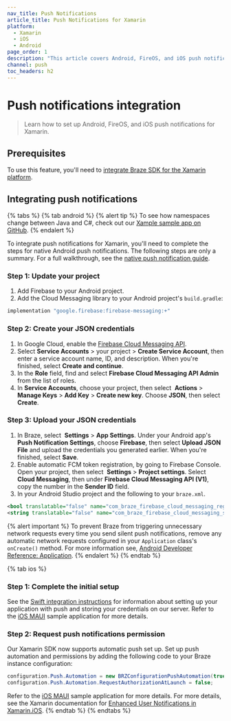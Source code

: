 ```yaml
---
nav_title: Push Notifications
article_title: Push Notifications for Xamarin
platform: 
  - Xamarin
  - iOS
  - Android
page_order: 1
description: "This article covers Android, FireOS, and iOS push notification integration for the Xamarin platform."
channel: push
toc_headers: h2
---
```


# Push notifications integration

> Learn how to set up Android, FireOS, and iOS push notifications for Xamarin.

## Prerequisites

To use this feature, you'll need to [integrate Braze SDK for the Xamarin platform]({{site.baseurl}}/developer_guide/platform_integration_guides/xamarin/initial_sdk_setup/).

## Integrating push notifications

{% tabs %}
{% tab android %}
{% alert tip %}
To see how namespaces change between Java and C#, check out our [Xample sample app on GitHub](https://github.com/braze-inc/braze-xamarin-sdk/tree/master/appboy-component/samples/android-net-maui/BrazeAndroidMauiSampleApp/BrazeAndroidMauiSampleApp).
{% endalert %}

To integrate push notifications for Xamarin, you'll need to complete the steps for native Android push notifications. The following steps are only a summary. For a full walkthrough, see the [native push notification guide]({{site.baseurl}}/developer_guide/platform_integration_guides/android/push_notifications/integration/standard_integration/).

### Step 1: Update your project

1. Add Firebase to your Android project.
2. Add the Cloud Messaging library to your Android project's `build.gradle`:
  ```gradle
  implementation "google.firebase:firebase-messaging:+"
  ```

### Step 2: Create your JSON credentials

1. In Google Cloud, enable the [Firebase Cloud Messaging API](https://console.cloud.google.com/apis/library/fcm.googleapis.com).
2. Select **Service Accounts** > your project > **Create Service Account**, then enter a service account name, ID, and description. When you're finished, select **Create and continue**.
3. In the **Role** field, find and select **Firebase Cloud Messaging API Admin** from the list of roles.
4. In **Service Accounts**, choose your project, then select <i class="fa-solid fa-ellipsis-vertical"></i>&nbsp;**Actions** > **Manage Keys** > **Add Key** > **Create new key**. Choose **JSON**, then select **Create**.

### Step 3: Upload your JSON credentials

1. In Braze, select <i class="fa-solid fa-gear"></i>&nbsp;**Settings** > **App Settings**. Under your Android app's **Push Notification Settings**, choose **Firebase**, then select **Upload JSON File** and upload the credentials you generated earlier. When you're finished, select **Save**.
2. Enable automatic FCM token registration, by going to Firebase Console. Open your project, then select <i class="fa-solid fa-gear"></i>&nbsp;**Settings** > **Project settings**. Select **Cloud Messaging**, then under **Firebase Cloud Messaging API (V1)**, copy the number in the **Sender ID** field.
3. In your Android Studio project and the following to your `braze.xml`.

  ```xml
  <bool translatable="false" name="com_braze_firebase_cloud_messaging_registration_enabled">true</bool>
  <string translatable="false" name="com_braze_firebase_cloud_messaging_sender_id">FIREBASE_SENDER_ID</string>
  ```

{% alert important %}
To prevent Braze from triggering unnecessary network requests every time you send silent push notifications, remove any automatic network requests configured in your `Application` class's `onCreate()` method. For more information see, [Android Developer Reference: Application](https://developer.android.com/reference/android/app/Application).
{% endalert %}
{% endtab %}

{% tab ios %}
### Step 1: Complete the initial setup

See the [Swift integration instructions]({{site.baseurl}}/developer_guide/platform_integration_guides/swift/push_notifications/integration) for information about setting up your application with push and storing your credentials on our server. Refer to the [iOS MAUI](https://github.com/braze-inc/braze-xamarin-sdk/tree/master/appboy-component/samples/ios-net-maui/BrazeiOSMauiSampleApp) sample application for more details.

### Step 2: Request push notifications permission

Our Xamarin SDK now supports automatic push set up. Set up push automation and permissions by adding the following code to your Braze instance configuration:

```csharp
configuration.Push.Automation = new BRZConfigurationPushAutomation(true);
configuration.Push.Automation.RequestAuthorizationAtLaunch = false;
```

Refer to the [iOS MAUI](https://github.com/braze-inc/braze-xamarin-sdk/tree/master/appboy-component/samples/ios-net-maui/BrazeiOSMauiSampleApp) sample application for more details. For more details, see the Xamarin documentation for [Enhanced User Notifications in Xamarin.iOS](https://learn.microsoft.com/en-us/previous-versions/xamarin/ios/platform/user-notifications/enhanced-user-notifications?tabs=macos).
{% endtab %}
{% endtabs %}
